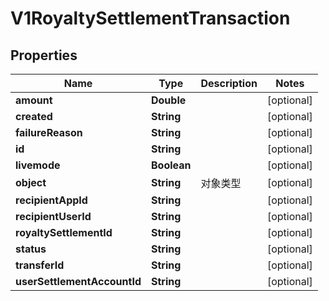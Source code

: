 
# V1RoyaltySettlementTransaction

## Properties
Name | Type | Description | Notes
------------ | ------------- | ------------- | -------------
**amount** | **Double** |  |  [optional]
**created** | **String** |  |  [optional]
**failureReason** | **String** |  |  [optional]
**id** | **String** |  |  [optional]
**livemode** | **Boolean** |  |  [optional]
**object** | **String** | 对象类型 |  [optional]
**recipientAppId** | **String** |  |  [optional]
**recipientUserId** | **String** |  |  [optional]
**royaltySettlementId** | **String** |  |  [optional]
**status** | **String** |  |  [optional]
**transferId** | **String** |  |  [optional]
**userSettlementAccountId** | **String** |  |  [optional]



